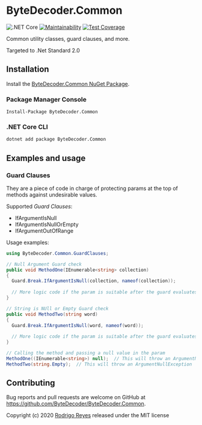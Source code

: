 # ByteDecoder.Common

![.NET Core](https://github.com/ByteDecoder/ByteDecoder.Common/workflows/.NET%20Core/badge.svg)
[![Maintainability](https://api.codeclimate.com/v1/badges/4f3ae2336b3de0e2a78f/maintainability)](https://codeclimate.com/github/ByteDecoder/ByteDecoder.Common/maintainability)
[![Test Coverage](https://api.codeclimate.com/v1/badges/4f3ae2336b3de0e2a78f/test_coverage)](https://codeclimate.com/github/ByteDecoder/ByteDecoder.Common/test_coverage)

Common utility classes, guard clauses, and more.

Targeted to .Net Standard 2.0

## Installation

Install the [ByteDecoder.Common NuGet Package](https://www.nuget.org/packages/ByteDecoder.Common).

### Package Manager Console

```porwershell
Install-Package ByteDecoder.Common
```

### .NET Core CLI

```bash
dotnet add package ByteDecoder.Common
```

## Examples and usage

### Guard Clauses

They are a piece of code in charge of protecting params at the top of methods against undesirable values.

Supported *Guard Clauses*:

- IfArgumentIsNull
- IfArgumentIsNullOrEmpty
- IfArgumentOutOfRange

Usage examples:

```csharp
using ByteDecoder.Common.GuardClauses;

// Null Argument Guard check
public void MethodOne(IEnumerable<string> collection)
{
  Guard.Break.IfArgumentIsNull(collection, nameof(collection));
  
  // More logic code if the param is suitable after the guard evaluates the condition.
}

// String is NUll or Empty Guard check
public void MethodTwo(string word)
{
  Guard.Break.IfArgumentIsNull(word, nameof(word));
  
  // More logic code if the param is suitable after the guard evaluates the condition.
}

// Calling the method and passing a null value in the param
MethodOne((IEnumerable<string>) null);  // This will throw an ArgumentNullException
MethodTwo(string.Empty);  // This will throw an ArgumentNullException
```

## Contributing

Bug reports and pull requests are welcome on GitHub at <https://github.com/ByteDecoder/ByteDecoder.Common>.

Copyright (c) 2020 [Rodrigo Reyes](https://twitter.com/bytedecoder) released under the MIT license